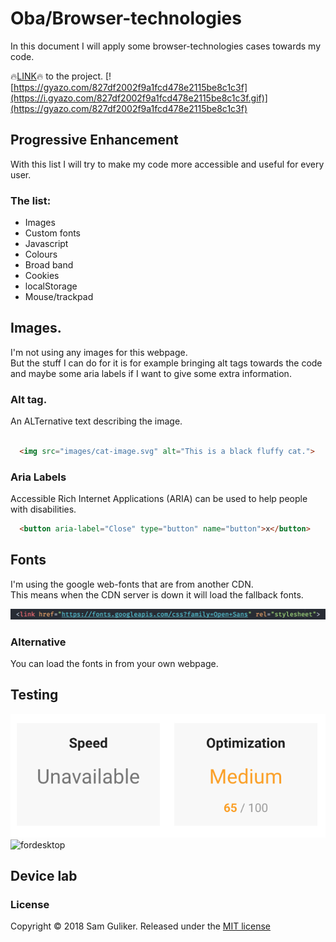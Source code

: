 # Oba/Browser-technologies
In this document I will apply some browser-technologies cases
towards my code.  

:fire:[LINK](https://sam-guliker.github.io/oba/):fire: to the project.
[![https://gyazo.com/827df2002f9a1fcd478e2115be8c1c3f](https://i.gyazo.com/827df2002f9a1fcd478e2115be8c1c3f.gif)](https://gyazo.com/827df2002f9a1fcd478e2115be8c1c3f)  

## Progressive Enhancement
With this list I will try to make my code more accessible and useful for every user.

### The list:
* Images
* Custom fonts
* Javascript
* Colours
* Broad band
* Cookies
* localStorage
* Mouse/trackpad

## Images.
I'm not using any images for this webpage.    
But the stuff I can do for it is for example bringing  alt tags towards the code and maybe some aria labels if  I want to give some extra information.  

### Alt tag.
An ALTernative text describing the image.

```HTML

  <img src="images/cat-image.svg" alt="This is a black fluffy cat.">

```

### Aria Labels
Accessible Rich Internet Applications (ARIA) can be used to help people with disabilities.


```HTML
  <button aria-label="Close" type="button" name="button">x</button>
```

## Fonts
I'm using the google web-fonts that are from another CDN.  
This means when the CDN server is down it will load the fallback fonts.  

![showing the cdn](images/webfonts.png)

### Alternative
You can load the fonts in from your own webpage.  

## Testing
![formobile](images/mobiletest.png)
![fordesktop](images/desktop.png)

## Device lab

### License
Copyright © 2018 Sam Guliker. Released under the [MIT license](https://opensource.org/licenses/MIT)
